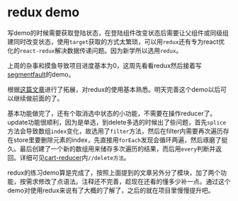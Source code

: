 # redux demo

写demo的时候需要获取登陆状态，在登陆组件改变状态后需要让父组件或同级组建同时改变状态，使用`target`获取的方式太繁琐，可以用`redux`还有专为react优化的`react-redux`解决数据传递问题。因为新学所以选用`redux`。  
  
上周的杂事和摸鱼导致项目进度基本为0，这周先看看redux然后接着写[segmentfault](../react-segmentfault-demo)的demo。

根据[这篇文章](https://segmentfault.com/a/1190000011474522)进行了拓展，对redux的使用基本熟悉。明天完善这个demo以后可以继续做前面的了。

基本功能做完了，还有个取消选中状态的小功能，不需要在操作reducer了。update功能很顺利，因为是单选，到delete多选的时候出了些问题，首先`splice`方法会导致数组`index`变化，故选用了`filter`方法，然后在filter内需要再次遍历存在store里要删除元素的index，先直接用`forEach`发现会循环两遍，然后琢磨了挺久。最后创建了一个新的数组用来储存多次遍历的结果，而后用`every`判断并返回。详细可见[cart-reducer](./src/redux/reducers/cart-reducers)内`//delete方法`。

redux的练习demo算是完成了，按照上面提到的文章另外分了模块，加了两个功能，按需求修改了点语法。注释还不完善，趁现在还看的懂多少补一点。通过这个demo对使用redux来说有了大概的了解了，之后的就在项目里慢慢提升吧。

